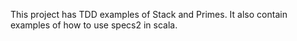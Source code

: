 This project has TDD examples of Stack and Primes.
It also contain examples of how to use specs2 in scala.